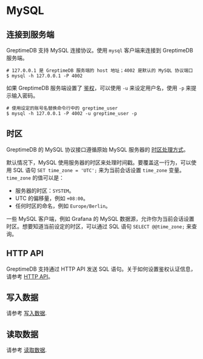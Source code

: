# MySQL

## 连接到服务端

GreptimeDB 支持 MySQL 连接协议。使用 `mysql` 客户端来连接到 GreptimeDB 服务端。

```shell
# 127.0.0.1 是 GreptimeDB 服务端的 host 地址；4002 是默认的 MySQL 协议端口
$ mysql -h 127.0.0.1 -P 4002
```

如果 GreptimeDB 服务端设置了 [鉴权](./authentication.md)，可以使用 `-u` 来设定用户名，使用 `-p` 来提示输入密码。

```shell
# 使用设定的账号名替换命令行中的 greptime_user
$ mysql -h 127.0.0.1 -P 4002 -u greptime_user -p
```

## 时区

GreptimeDB 的 MySQL 协议接口遵循原始 MySQL 服务器的 [时区处理方式](https://dev.mysql.com/doc/refman/8.0/en/time-zone-support.html)。

默认情况下，MySQL 使用服务器的时区来处理时间戳。要覆盖这一行为，可以使用 SQL 语句 `SET time_zone = 'UTC';` 来为当前会话设置 `time_zone` 变量。`time_zone` 的值可以是：

- 服务器的时区：`SYSTEM`。
- UTC 的偏移量，例如 `+08:00`。
- 任何时区的命名，例如 `Europe/Berlin`。

一些 MySQL 客户端，例如 Grafana 的 MySQL 数据源，允许你为当前会话设置时区。想要知道当前设定的时区，可以通过 SQL 语句 `SELECT @@time_zone;` 来查询。

## HTTP API

GreptimeDB 支持通过 HTTP API 发送 SQL 语句。关于如何设置鉴权认证信息，请参考 [HTTP API](./http-api.md)。

## 写入数据

请参考 [写入数据](../write-data/sql.md).

## 读取数据

请参考 [读取数据](../query-data/sql.md).
